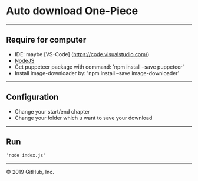 # Auto download One-Piece  
---
## Require for computer
- IDE: maybe [VS-Code] (https://code.visualstudio.com/)
- [NodeJS](https://nodejs.org/en/download/) 
- Get puppeteer package with command: 'npm install –save puppeteer'
- Install image-downloader by: 'npm install –save image-downloader'
---
## Configuration
 * Change your start/end chapter
 * Change your folder which u want to save your download
 ---
## Run
    'node index.js'
 ---
© 2019 GitHub, Inc.

